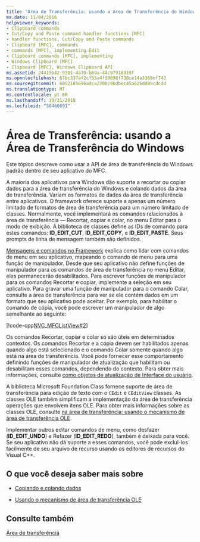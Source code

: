 ```yaml
---
title: 'Área de Transferência: usando a Área de Transferência do Windows'
ms.date: 11/04/2016
helpviewer_keywords:
- Clipboard commands
- Cut/Copy and Paste command handler functions [MFC]
- handler functions, Cut/Copy and Paste commands
- Clipboard [MFC], commands
- commands [MFC], implementing Edit
- Clipboard commands [MFC], implementing
- Windows Clipboard [MFC]
- Clipboard [MFC], Windows Clipboard API
ms.assetid: 24415b42-9301-4a70-b69a-44c97918319f
ms.openlocfilehash: 67bc337af2cf55a4f39698f730ce14a3369ef742
ms.sourcegitcommit: 6052185696adca270bc9bdbec45a626dd89cdcdd
ms.translationtype: MT
ms.contentlocale: pt-BR
ms.lasthandoff: 10/31/2018
ms.locfileid: "50460691"
---
```

# <a name="clipboard-using-the-windows-clipboard"></a>Área de Transferência: usando a Área de Transferência do Windows

Este tópico descreve como usar a API de área de transferência do Windows padrão dentro de seu aplicativo do MFC.

A maioria dos aplicativos para Windows dão suporte a recortar ou copiar dados para a área de transferência do Windows e colando dados da área de transferência. Variam os formatos de dados da área de transferência entre aplicativos. O framework oferece suporte a apenas um número limitado de formatos de área de transferência para um número limitado de classes. Normalmente, você implementará os comandos relacionados à área de transferência — Recortar, copiar e colar, no menu Editar para o modo de exibição. A biblioteca de classes define as IDs de comando para estes comandos: **ID_EDIT_CUT**, **ID_EDIT_COPY**, e **ID_EDIT_PASTE**. Seus prompts de linha de mensagem também são definidos.

[Mensagens e comandos no Framework](../mfc/messages-and-commands-in-the-framework.md) explica como lidar com comandos de menu em seu aplicativo, mapeando o comando de menu para uma função de manipulador. Desde que seu aplicativo não define funções de manipulador para os comandos de área de transferência no menu Editar, eles permanecerão desabilitados. Para escrever funções de manipulador para os comandos Recortar e copiar, implemente a seleção em seu aplicativo. Para gravar uma função de manipulador para o comando Colar, consulte a área de transferência para ver se ele contém dados em um formato que seu aplicativo pode aceitar. Por exemplo, para habilitar o comando de cópia, você pode escrever um manipulador de algo semelhante ao seguinte:

[!code-cpp[NVC_MFCListView#2](../atl/reference/codesnippet/cpp/clipboard-using-the-windows-clipboard_1.cpp)]

Os comandos Recortar, copiar e colar só são úteis em determinados contextos. Os comandos Recortar e a cópia devem ser habilitados apenas quando algo está selecionado e o comando Colar somente quando algo está na área de transferência. Você pode fornecer esse comportamento definindo funções de manipulador de atualização que habilitam ou desabilitam esses comandos, dependendo do contexto. Para obter mais informações, consulte [como objetos de atualização de Interface do usuário](../mfc/how-to-update-user-interface-objects.md).

A biblioteca Microsoft Foundation Class fornece suporte de área de transferência para edição de texto com o `CEdit` e `CEditView` classes. As classes OLE também simplificam a implementação da área de transferência operações que envolvem itens OLE. Para obter mais informações sobre as classes OLE, consulte [na área de transferência: usando o mecanismo de área de transferência OLE](../mfc/clipboard-using-the-ole-clipboard-mechanism.md).

Implementar outros editar comandos de menu, como desfazer (**ID_EDIT_UNDO**) e Refazer (**ID_EDIT_REDO**), também é deixada para você. Se seu aplicativo não dá suporte a esses comandos, você pode excluí-los facilmente de seu arquivo de recurso usando os editores de recursos do Visual C++.

## <a name="what-do-you-want-to-know-more-about"></a>O que você deseja saber mais sobre

- [Copiando e colando dados](../mfc/clipboard-copying-and-pasting-data.md)

- [Usando o mecanismo de área de transferência OLE](../mfc/clipboard-using-the-ole-clipboard-mechanism.md)

## <a name="see-also"></a>Consulte também

[Área de transferência](../mfc/clipboard.md)

